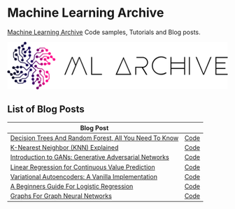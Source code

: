 # Machine Learning Archive
[Machine Learning Archive](https://www.mlarchive.com) Code samples, Tutorials and Blog posts. 

[<img alt="Machine Learning Archive" src="Media/ML-Archive-Logo.png">](https://mlarchive.com/)


## List of Blog Posts
| Blog Post | |
| ------------- |:-------------|
|[Decision Trees And Random Forest, All You Need To Know](https://mlarchive.com/machine-learning/decision-trees-and-random-forest-all-you-need-to-know/) | [Code](https://github.com/Yousef-Hesham/Machine-Learning-Archive/tree/main/Decision-Trees-and-Random-Forest) |
|[K-Nearest Neighbor (KNN) Explained](https://mlarchive.com/machine-learning/k-nearest-neighbor-knn-explained/) | [Code](https://github.com/Yousef-Hesham/Machine-Learning-Archive/tree/main/K-Nearest-Neighbors) |
|[Introduction to GANs: Generative Adversarial Networks](https://mlarchive.com/deep-learning/introduction-to-generative-adversarial-networks/)|[Code](https://github.com/Yousef-Hesham/Machine-Learning-Archive/tree/main/Introduction-to-GANs-Generative-Adversarial-Networks)|
|[Linear Regression for Continuous Value Prediction](https://mlarchive.com/machine-learning/linear-regression-for-continuous-value-prediction/)|[Code](https://github.com/Yousef-Hesham/Machine-Learning-Archive/tree/main/Linear-Regression-for-Continuous-Value-Prediction)|
|[Variational Autoencoders: A Vanilla Implementation](https://mlarchive.com/deep-learning/variational-autoencoders-a-vanilla-implementation/)|[Code](https://github.com/Yousef-Hesham/Machine-Learning-Archive/tree/main/Variational-Autoencoders-A-Vanilla-Implementation)|
|[A Beginners Guide For Logistic Regression](https://mlarchive.com/machine-learning/a-beginners-guide-for-logistic-regression/)|[Code](https://github.com/Yousef-Hesham/Machine-Learning-Archive/blob/main/A-Beginners-Guide-For-Logistic-Regression/Logistic_regression.ipynb)|
|[Graphs For Graph Neural Networks](https://mlarchive.com/articles/graphs-for-graph-neural-networks/)|[Code](https://github.com/Yousef-Hesham/Machine-Learning-Archive/blob/main/Graphs-For-Graph-Neural-Networks/Graph_representation.ipynb)|